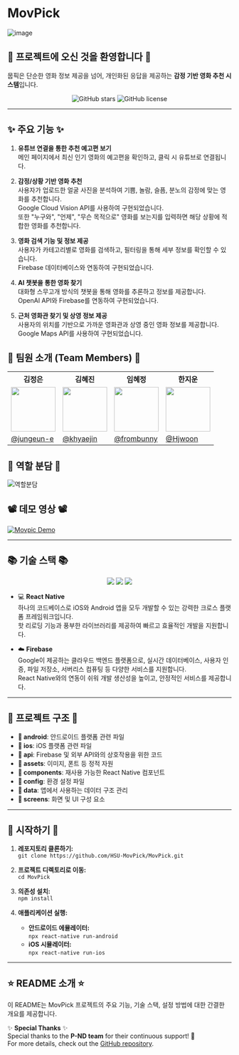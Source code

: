 # MovPick
![image](https://github.com/user-attachments/assets/aeaa3814-836f-49e8-8053-bb52b29b4bee)

## 👋 프로젝트에 오신 것을 환영합니다 👋

뭅픽은 단순한 영화 정보 제공을 넘어, 개인화된 응답을 제공하는 **감정 기반 영화 추천 시스템**입니다.


<p align="center">
    <img src="https://img.shields.io/github/stars/HSU-MovPick/MovPick?style=social" alt="GitHub stars">
    <img src="https://img.shields.io/github/license/HSU-MovPick/MovPick" alt="GitHub license">
</p>

---
## ✨ 주요 기능 ✨  

1. **유튜브 연결을 통한 추천 예고편 보기**  
   메인 페이지에서 최신 인기 영화의 예고편을 확인하고, 클릭 시 유튜브로 연결됩니다.

2. **감정/상황 기반 영화 추천**  
   사용자가 업로드한 얼굴 사진을 분석하여 기쁨, 놀람, 슬픔, 분노의 감정에 맞는 영화를 추천합니다.  
   Google Cloud Vision API를 사용하여 구현되었습니다.  
   또한 "누구와", "언제", "무슨 목적으로" 영화를 보는지를 입력하면 해당 상황에 적합한 영화를 추천합니다.  

3. **영화 검색 기능 및 정보 제공**  
   사용자가 카테고리별로 영화를 검색하고, 필터링을 통해 세부 정보를 확인할 수 있습니다.  
   Firebase 데이터베이스와 연동하여 구현되었습니다.  

4. **AI 챗봇을 통한 영화 찾기**  
   대화형 스무고개 방식의 챗봇을 통해 영화를 추론하고 정보를 제공합니다.  
   OpenAI API와 Firebase를 연동하여 구현되었습니다.  

5. **근처 영화관 찾기 및 상영 정보 제공**  
   사용자의 위치를 기반으로 가까운 영화관과 상영 중인 영화 정보를 제공합니다.  
   Google Maps API를 사용하여 구현되었습니다.
   
## 👥 팀원 소개 (Team Members) 👥  

<table align="center">
  <tr>
    <th>김정은</th>
    <th>김혜진</th>
    <th>임혜정</th>
    <th>한지운</th>
  </tr>
  <tr>
    <td><img src="https://github.com/jungeun-e.png" width="100"></td>
    <td><img src="https://github.com/khyaejin.png" width="100"></td>
    <td><img src="https://github.com/frombunny.png" width="100"></td>
    <td><img src="https://github.com/Hjwoon.png" width="100"></td>
  </tr>
  <tr>
    <td><a href="https://github.com/jungeun-e">@jungeun-e</a></td>
    <td><a href="https://github.com/khyaejin">@khyaejin</a></td>
    <td><a href="https://github.com/frombunny">@frombunny</a></td>
    <td><a href="https://github.com/Hjwoon">@Hjwoon</a></td>
  </tr>
</table>

## 🎨 역할 분담 🎨

![역할분담](https://github.com/user-attachments/assets/11fbfaee-f5d5-477f-8798-9fbe39f3185c)


## 📽️ 데모 영상 📽️

[![Movpic Demo](https://img.youtube.com/vi/nCiwxNnZM9E/0.jpg)](https://youtu.be/nCiwxNnZM9E?si=LpiVlLBhLSf4Y1E2)

---

## 📚 기술 스택 📚

<p align="center">
    <img src="https://img.shields.io/badge/JavaScript-F7DF1E?style=for-the-badge&logo=JavaScript&logoColor=white">
    <img src="https://img.shields.io/badge/React_Native-61DAFB?style=for-the-badge&logo=React&logoColor=white">
    <img src="https://img.shields.io/badge/Firebase-FFCA28?style=for-the-badge&logo=Firebase&logoColor=white">
</p>

- 💻 **React Native**  
   하나의 코드베이스로 iOS와 Android 앱을 모두 개발할 수 있는 강력한 크로스 플랫폼 프레임워크입니다.  
   핫 리로딩 기능과 풍부한 라이브러리를 제공하여 빠르고 효율적인 개발을 지원합니다.

- ☁️ **Firebase**  
   Google이 제공하는 클라우드 백엔드 플랫폼으로, 실시간 데이터베이스, 사용자 인증, 파일 저장소, 서버리스 컴퓨팅 등 다양한 서비스를 지원합니다.  
   React Native와의 연동이 쉬워 개발 생산성을 높이고, 안정적인 서비스를 제공합니다.

---

## 📂 프로젝트 구조 📂

- **📁 android**: 안드로이드 플랫폼 관련 파일
- **📁 ios**: iOS 플랫폼 관련 파일
- **📁 api**: Firebase 및 외부 API와의 상호작용을 위한 코드
- **📁 assets**: 이미지, 폰트 등 정적 자원
- **📁 components**: 재사용 가능한 React Native 컴포넌트
- **📁 config**: 환경 설정 파일
- **📁 data**: 앱에서 사용하는 데이터 구조 관리
- **📁 screens**: 화면 및 UI 구성 요소

---

## 🚀 시작하기 🚀

1. **레포지토리 클론하기:**  
   `git clone https://github.com/HSU-MovPick/MovPick.git`

2. **프로젝트 디렉토리로 이동:**  
   `cd MovPick`

3. **의존성 설치:**  
   `npm install`

4. **애플리케이션 실행:**  
   - **안드로이드 에뮬레이터:**  
     `npx react-native run-android`
   - **iOS 시뮬레이터:**  
     `npx react-native run-ios`


---

## ⭐ README 소개 ⭐

이 README는 MovPick 프로젝트의 주요 기능, 기술 스택, 설정 방법에 대한 간결한 개요를 제공합니다.  

✨ **Special Thanks** ✨  
Special thanks to the **P-ND team** for their continuous support! 🚀  
For more details, check out the [GitHub repository](https://github.com/PND-Gamjakkang).

